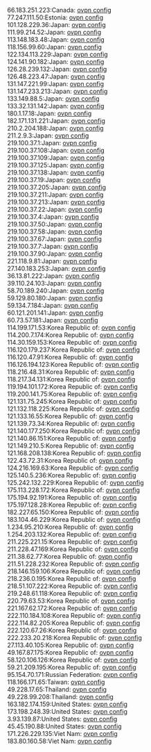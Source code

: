 66.183.251.223:Canada: [ovpn config](vpn/66_183_251_223.ovpn)  
77.247.111.50:Estonia: [ovpn config](vpn/77_247_111_50.ovpn)  
101.128.229.36:Japan: [ovpn config](vpn/101_128_229_36.ovpn)  
111.99.214.52:Japan: [ovpn config](vpn/111_99_214_52.ovpn)  
113.148.183.48:Japan: [ovpn config](vpn/113_148_183_48.ovpn)  
118.156.99.60:Japan: [ovpn config](vpn/118_156_99_60.ovpn)  
122.134.113.229:Japan: [ovpn config](vpn/122_134_113_229.ovpn)  
124.141.90.182:Japan: [ovpn config](vpn/124_141_90_182.ovpn)  
126.28.239.132:Japan: [ovpn config](vpn/126_28_239_132.ovpn)  
126.48.223.47:Japan: [ovpn config](vpn/126_48_223_47.ovpn)  
131.147.221.99:Japan: [ovpn config](vpn/131_147_221_99.ovpn)  
131.147.233.213:Japan: [ovpn config](vpn/131_147_233_213.ovpn)  
133.149.88.5:Japan: [ovpn config](vpn/133_149_88_5.ovpn)  
133.32.131.142:Japan: [ovpn config](vpn/133_32_131_142.ovpn)  
180.1.17.18:Japan: [ovpn config](vpn/180_1_17_18.ovpn)  
182.171.131.221:Japan: [ovpn config](vpn/182_171_131_221.ovpn)  
210.2.204.188:Japan: [ovpn config](vpn/210_2_204_188.ovpn)  
211.2.9.3:Japan: [ovpn config](vpn/211_2_9_3.ovpn)  
219.100.37.1:Japan: [ovpn config](vpn/219_100_37_1.ovpn)  
219.100.37.108:Japan: [ovpn config](vpn/219_100_37_108.ovpn)  
219.100.37.109:Japan: [ovpn config](vpn/219_100_37_109.ovpn)  
219.100.37.125:Japan: [ovpn config](vpn/219_100_37_125.ovpn)  
219.100.37.138:Japan: [ovpn config](vpn/219_100_37_138.ovpn)  
219.100.37.19:Japan: [ovpn config](vpn/219_100_37_19.ovpn)  
219.100.37.205:Japan: [ovpn config](vpn/219_100_37_205.ovpn)  
219.100.37.211:Japan: [ovpn config](vpn/219_100_37_211.ovpn)  
219.100.37.213:Japan: [ovpn config](vpn/219_100_37_213.ovpn)  
219.100.37.22:Japan: [ovpn config](vpn/219_100_37_22.ovpn)  
219.100.37.4:Japan: [ovpn config](vpn/219_100_37_4.ovpn)  
219.100.37.50:Japan: [ovpn config](vpn/219_100_37_50.ovpn)  
219.100.37.58:Japan: [ovpn config](vpn/219_100_37_58.ovpn)  
219.100.37.67:Japan: [ovpn config](vpn/219_100_37_67.ovpn)  
219.100.37.7:Japan: [ovpn config](vpn/219_100_37_7.ovpn)  
219.100.37.90:Japan: [ovpn config](vpn/219_100_37_90.ovpn)  
221.118.9.81:Japan: [ovpn config](vpn/221_118_9_81.ovpn)  
27.140.183.253:Japan: [ovpn config](vpn/27_140_183_253.ovpn)  
36.13.81.222:Japan: [ovpn config](vpn/36_13_81_222.ovpn)  
39.110.24.103:Japan: [ovpn config](vpn/39_110_24_103.ovpn)  
58.70.189.240:Japan: [ovpn config](vpn/58_70_189_240.ovpn)  
59.129.80.180:Japan: [ovpn config](vpn/59_129_80_180.ovpn)  
59.134.7.184:Japan: [ovpn config](vpn/59_134_7_184.ovpn)  
60.121.201.141:Japan: [ovpn config](vpn/60_121_201_141.ovpn)  
60.73.57.181:Japan: [ovpn config](vpn/60_73_57_181.ovpn)  
114.199.171.53:Korea Republic of: [ovpn config](vpn/114_199_171_53.ovpn)  
114.200.7.174:Korea Republic of: [ovpn config](vpn/114_200_7_174.ovpn)  
114.30.159.153:Korea Republic of: [ovpn config](vpn/114_30_159_153.ovpn)  
116.120.179.237:Korea Republic of: [ovpn config](vpn/116_120_179_237.ovpn)  
116.120.47.91:Korea Republic of: [ovpn config](vpn/116_120_47_91.ovpn)  
116.126.194.123:Korea Republic of: [ovpn config](vpn/116_126_194_123.ovpn)  
118.216.48.31:Korea Republic of: [ovpn config](vpn/118_216_48_31.ovpn)  
118.217.34.131:Korea Republic of: [ovpn config](vpn/118_217_34_131.ovpn)  
119.194.101.172:Korea Republic of: [ovpn config](vpn/119_194_101_172.ovpn)  
119.200.141.75:Korea Republic of: [ovpn config](vpn/119_200_141_75.ovpn)  
121.131.75.245:Korea Republic of: [ovpn config](vpn/121_131_75_245.ovpn)  
121.132.118.225:Korea Republic of: [ovpn config](vpn/121_132_118_225.ovpn)  
121.133.16.55:Korea Republic of: [ovpn config](vpn/121_133_16_55.ovpn)  
121.139.73.34:Korea Republic of: [ovpn config](vpn/121_139_73_34.ovpn)  
121.140.177.250:Korea Republic of: [ovpn config](vpn/121_140_177_250.ovpn)  
121.140.86.151:Korea Republic of: [ovpn config](vpn/121_140_86_151.ovpn)  
121.149.210.5:Korea Republic of: [ovpn config](vpn/121_149_210_5.ovpn)  
121.168.208.138:Korea Republic of: [ovpn config](vpn/121_168_208_138.ovpn)  
122.43.72.31:Korea Republic of: [ovpn config](vpn/122_43_72_31.ovpn)  
124.216.169.63:Korea Republic of: [ovpn config](vpn/124_216_169_63.ovpn)  
125.140.5.236:Korea Republic of: [ovpn config](vpn/125_140_5_236.ovpn)  
125.242.132.229:Korea Republic of: [ovpn config](vpn/125_242_132_229.ovpn)  
175.113.228.172:Korea Republic of: [ovpn config](vpn/175_113_228_172.ovpn)  
175.194.92.191:Korea Republic of: [ovpn config](vpn/175_194_92_191.ovpn)  
175.197.128.28:Korea Republic of: [ovpn config](vpn/175_197_128_28.ovpn)  
182.227.65.150:Korea Republic of: [ovpn config](vpn/182_227_65_150.ovpn)  
183.104.46.229:Korea Republic of: [ovpn config](vpn/183_104_46_229.ovpn)  
1.234.95.210:Korea Republic of: [ovpn config](vpn/1_234_95_210.ovpn)  
1.254.203.132:Korea Republic of: [ovpn config](vpn/1_254_203_132.ovpn)  
211.225.221.15:Korea Republic of: [ovpn config](vpn/211_225_221_15.ovpn)  
211.228.47.169:Korea Republic of: [ovpn config](vpn/211_228_47_169.ovpn)  
211.38.62.77:Korea Republic of: [ovpn config](vpn/211_38_62_77.ovpn)  
211.51.228.232:Korea Republic of: [ovpn config](vpn/211_51_228_232.ovpn)  
218.146.159.106:Korea Republic of: [ovpn config](vpn/218_146_159_106.ovpn)  
218.236.0.195:Korea Republic of: [ovpn config](vpn/218_236_0_195.ovpn)  
218.51.107.222:Korea Republic of: [ovpn config](vpn/218_51_107_222.ovpn)  
219.248.61.118:Korea Republic of: [ovpn config](vpn/219_248_61_118.ovpn)  
220.79.63.53:Korea Republic of: [ovpn config](vpn/220_79_63_53.ovpn)  
221.167.62.172:Korea Republic of: [ovpn config](vpn/221_167_62_172.ovpn)  
222.110.184.108:Korea Republic of: [ovpn config](vpn/222_110_184_108.ovpn)  
222.114.82.205:Korea Republic of: [ovpn config](vpn/222_114_82_205.ovpn)  
222.120.67.26:Korea Republic of: [ovpn config](vpn/222_120_67_26.ovpn)  
222.233.20.218:Korea Republic of: [ovpn config](vpn/222_233_20_218.ovpn)  
27.113.40.105:Korea Republic of: [ovpn config](vpn/27_113_40_105.ovpn)  
49.167.87.175:Korea Republic of: [ovpn config](vpn/49_167_87_175.ovpn)  
58.120.106.126:Korea Republic of: [ovpn config](vpn/58_120_106_126.ovpn)  
59.21.209.195:Korea Republic of: [ovpn config](vpn/59_21_209_195.ovpn)  
95.154.70.171:Russian Federation: [ovpn config](vpn/95_154_70_171.ovpn)  
118.166.171.65:Taiwan: [ovpn config](vpn/118_166_171_65.ovpn)  
49.228.17.65:Thailand: [ovpn config](vpn/49_228_17_65.ovpn)  
49.228.99.208:Thailand: [ovpn config](vpn/49_228_99_208.ovpn)  
163.182.174.159:United States: [ovpn config](vpn/163_182_174_159.ovpn)  
173.198.248.39:United States: [ovpn config](vpn/173_198_248_39.ovpn)  
3.93.139.87:United States: [ovpn config](vpn/3_93_139_87.ovpn)  
45.45.190.88:United States: [ovpn config](vpn/45_45_190_88.ovpn)  
171.226.229.135:Viet Nam: [ovpn config](vpn/171_226_229_135.ovpn)  
183.80.160.58:Viet Nam: [ovpn config](vpn/183_80_160_58.ovpn)  
